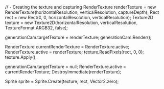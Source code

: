 // - Creating the texture and capturing
RenderTexture renderTexture = new RenderTexture(horizontalResolution, verticalResolution, captureDepth);
Rect rect = new Rect(0, 0, horizontalResolution, verticalResolution);
Texture2D texture = new Texture2D(horizontalResolution, verticalResolution, TextureFormat.ARGB32, false);

generationCam.targetTexture = renderTexture;
generationCam.Render();

RenderTexture currentRenderTexture = RenderTexture.active;
RenderTexture.active = renderTexture;
texture.ReadPixels(rect, 0, 0);
texture.Apply();

generationCam.targetTexture = null;
RenderTexture.active = currentRenderTexture;
DestroyImmediate(renderTexture);

Sprite sprite = Sprite.Create(texture, rect, Vector2.zero);